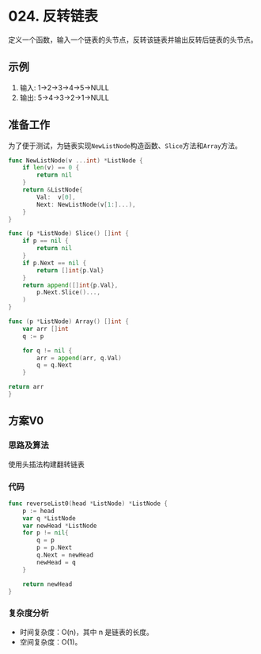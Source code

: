 # 024. 反转链表

定义一个函数，输入一个链表的头节点，反转该链表并输出反转后链表的头节点。

## 示例

1. 输入: 1->2->3->4->5->NULL
2. 输出: 5->4->3->2->1->NULL

## 准备工作

为了便于测试，为链表实现`NewListNode`构造函数、`Slice`方法和`Array`方法。

```go
func NewListNode(v ...int) *ListNode {
    if len(v) == 0 {
        return nil
    }
    return &ListNode{
        Val:  v[0],
        Next: NewListNode(v[1:]...),
    }
}

func (p *ListNode) Slice() []int {
    if p == nil {
        return nil
    }
    if p.Next == nil {
        return []int{p.Val}
    }
    return append([]int{p.Val},
        p.Next.Slice()...,
    )
}

func (p *ListNode) Array() []int {
	var arr []int
	q := p

	for q != nil {
		arr = append(arr, q.Val)
		q = q.Next
	}

return arr
}

```

## 方案V0

### 思路及算法

使用头插法构建翻转链表

### 代码

```go
func reverseList0(head *ListNode) *ListNode {
	p := head
	var q *ListNode
	var newHead *ListNode
	for p != nil{
		q = p
		p = p.Next
		q.Next = newHead
		newHead = q
	}

	return newHead
}
```

### 复杂度分析

- 时间复杂度：O(n)，其中 n 是链表的长度。
- 空间复杂度：O(1)。